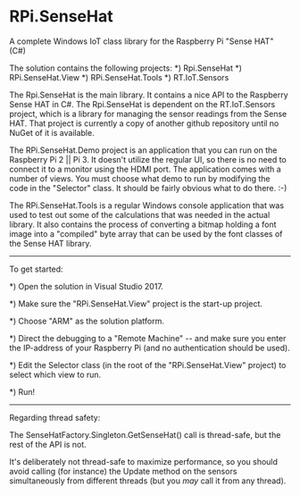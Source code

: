 # RPi.SenseHat
A complete Windows IoT class library for the Raspberry Pi "Sense HAT" (C#)

The solution contains the following projects:
*) Rpi.SenseHat
*) RPi.SenseHat.View
*) RPi.SenseHat.Tools
*) RT.IoT.Sensors

The Rpi.SenseHat is the main library. It contains a nice API to the Raspberry Sense HAT in C#.
The Rpi.SenseHat is dependent on the RT.IoT.Sensors project, which is a library for managing the sensor readings from the Sense HAT. That project is currently a copy of another github repository until no NuGet of it is available.

The RPi.SenseHat.Demo project is an application that you can run on the Raspberry Pi 2 || Pi 3. It doesn't utilize the regular UI, so there is no need to connect it to a monitor using the HDMI port.
The application comes with a number of views.
You must choose what demo to run by modifying the code in the "Selector" class. It should be fairly obvious what to do there. :-)


The RPi.SenseHat.Tools is a regular Windows console application that was used to test out some of the calculations that was needed in the actual library.
It also contains the process of converting a bitmap holding a font image into a "compiled" byte array that can be used by the font classes of the Sense HAT library.


************************
To get started:

*) Open the solution in Visual Studio 2017.

*) Make sure the "RPi.SenseHat.View" project is the start-up project.

*) Choose "ARM" as the solution platform.

*) Direct the debugging to a "Remote Machine" -- and make sure you enter the IP-address of your Raspberry Pi (and no authentication should be used).

*) Edit the Selector class (in the root of the "RPi.SenseHat.View" project) to select which view to run.

*) Run!


************************
Regarding thread safety:

The SenseHatFactory.Singleton.GetSenseHat() call is thread-safe, but the rest of the API is not.

It's deliberately not thread-safe to maximize performance, so you should avoid calling (for instance) the Update method on the sensors simultaneously from different threads (but you *may* call it from any thread).